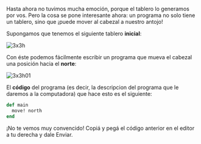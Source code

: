 Hasta ahora no tuvimos mucha emoción, porque el tablero lo generamos por vos. Pero la cosa se pone interesante ahora: un programa no solo tiene un tablero, sino que ¡puede mover al cabezal a nuestro antojo!

Supongamos que tenemos el siguiente tablero **inicial**:

![3x3h](https://raw.githubusercontent.com/mumuki/mumuki-fundamentos-ruby-stones-guia-1-primeros-programas/master/3x3h.png)

Con éste podemos fácilmente escribir un programa que mueva el cabezal una posición hacia el **norte**:

![3x3h01](https://raw.githubusercontent.com/mumuki/mumuki-fundamentos-ruby-stones-guia-1-primeros-programas/master/3x3h01.png)

El **código** del programa (es decir, la descripcion del programa que le daremos a la computadora) que hace esto es el siguiente:

```ruby
def main
  move! north
end
```

¡No te vemos muy convencido! Copiá y pegá el código anterior en el editor a tu derecha y dale Enviar.
